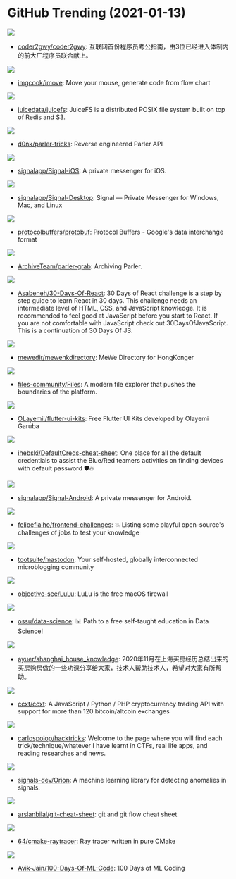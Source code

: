 # GitHub Trending (2021-01-13)

![](https://img.shields.io/badge/none-New%202-green?style=flat-square&logo=appveyor)
- [coder2gwy/coder2gwy](https://github.com/coder2gwy/coder2gwy): 互联网首份程序员考公指南，由3位已经进入体制内的前大厂程序员联合献上。

![](https://img.shields.io/badge/TypeScript-New%20206-green?style=flat-square&logo=appveyor)
- [imgcook/imove](https://github.com/imgcook/imove): Move your mouse, generate code from flow chart

![](https://img.shields.io/badge/Go-New%20351-green?style=flat-square&logo=appveyor)
- [juicedata/juicefs](https://github.com/juicedata/juicefs): JuiceFS is a distributed POSIX file system built on top of Redis and S3.

![](https://img.shields.io/badge/Python-New%2042-green?style=flat-square&logo=appveyor)
- [d0nk/parler-tricks](https://github.com/d0nk/parler-tricks): Reverse engineered Parler API

![](https://img.shields.io/badge/Swift-New%20321-green?style=flat-square&logo=appveyor)
- [signalapp/Signal-iOS](https://github.com/signalapp/Signal-iOS): A private messenger for iOS.

![](https://img.shields.io/badge/JavaScript-New%20482-green?style=flat-square&logo=appveyor)
- [signalapp/Signal-Desktop](https://github.com/signalapp/Signal-Desktop): Signal — Private Messenger for Windows, Mac, and Linux

![](https://img.shields.io/badge/C%2B%2B-New%2039-green?style=flat-square&logo=appveyor)
- [protocolbuffers/protobuf](https://github.com/protocolbuffers/protobuf): Protocol Buffers - Google's data interchange format

![](https://img.shields.io/badge/Lua-New%2086-green?style=flat-square&logo=appveyor)
- [ArchiveTeam/parler-grab](https://github.com/ArchiveTeam/parler-grab): Archiving Parler.

![](https://img.shields.io/badge/JavaScript-New%20134-green?style=flat-square&logo=appveyor)
- [Asabeneh/30-Days-Of-React](https://github.com/Asabeneh/30-Days-Of-React): 30 Days of React challenge is a step by step guide to learn React in 30 days. This challenge needs an intermediate level of HTML, CSS, and JavaScript knowledge. It is recommended to feel good at JavaScript before you start to React. If you are not comfortable with JavaScript check out 30DaysOfJavaScript. This is a continuation of 30 Days Of JS.

![](https://img.shields.io/badge/none-New%2024-green?style=flat-square&logo=appveyor)
- [mewedir/mewehkdirectory](https://github.com/mewedir/mewehkdirectory): MeWe Directory for HongKonger

![](https://img.shields.io/badge/C%23-New%20146-green?style=flat-square&logo=appveyor)
- [files-community/Files](https://github.com/files-community/Files): A modern file explorer that pushes the boundaries of the platform.

![](https://img.shields.io/badge/Dart-New%2044-green?style=flat-square&logo=appveyor)
- [OLayemii/flutter-ui-kits](https://github.com/OLayemii/flutter-ui-kits): Free Flutter UI Kits developed by Olayemi Garuba

![](https://img.shields.io/badge/Jupyter%20Notebook-New%20211-green?style=flat-square&logo=appveyor)
- [ihebski/DefaultCreds-cheat-sheet](https://github.com/ihebski/DefaultCreds-cheat-sheet): One place for all the default credentials to assist the Blue/Red teamers activities on finding devices with default password 🛡️🔥

![](https://img.shields.io/badge/Java-New%20658-green?style=flat-square&logo=appveyor)
- [signalapp/Signal-Android](https://github.com/signalapp/Signal-Android): A private messenger for Android.

![](https://img.shields.io/badge/none-New%2067-green?style=flat-square&logo=appveyor)
- [felipefialho/frontend-challenges](https://github.com/felipefialho/frontend-challenges): 💥 Listing some playful open-source's challenges of jobs to test your knowledge

![](https://img.shields.io/badge/Ruby-New%20194-green?style=flat-square&logo=appveyor)
- [tootsuite/mastodon](https://github.com/tootsuite/mastodon): Your self-hosted, globally interconnected microblogging community

![](https://img.shields.io/badge/Objective-C-New%20138-green?style=flat-square&logo=appveyor)
- [objective-see/LuLu](https://github.com/objective-see/LuLu): LuLu is the free macOS firewall

![](https://img.shields.io/badge/none-New%2084-green?style=flat-square&logo=appveyor)
- [ossu/data-science](https://github.com/ossu/data-science): 📊 Path to a free self-taught education in Data Science!

![](https://img.shields.io/badge/none-New%20124-green?style=flat-square&logo=appveyor)
- [ayuer/shanghai_house_knowledge](https://github.com/ayuer/shanghai_house_knowledge): 2020年11月在上海买房经历总结出来的买房购房做的一些功课分享给大家，技术人帮助技术人，希望对大家有所帮助。

![](https://img.shields.io/badge/JavaScript-New%20290-green?style=flat-square&logo=appveyor)
- [ccxt/ccxt](https://github.com/ccxt/ccxt): A JavaScript / Python / PHP cryptocurrency trading API with support for more than 120 bitcoin/altcoin exchanges

![](https://img.shields.io/badge/Python-New%2037-green?style=flat-square&logo=appveyor)
- [carlospolop/hacktricks](https://github.com/carlospolop/hacktricks): Welcome to the page where you will find each trick/technique/whatever I have learnt in CTFs, real life apps, and reading researches and news.

![](https://img.shields.io/badge/Jupyter%20Notebook-New%2045-green?style=flat-square&logo=appveyor)
- [signals-dev/Orion](https://github.com/signals-dev/Orion): A machine learning library for detecting anomalies in signals.

![](https://img.shields.io/badge/none-New%2078-green?style=flat-square&logo=appveyor)
- [arslanbilal/git-cheat-sheet](https://github.com/arslanbilal/git-cheat-sheet): git and git flow cheat sheet

![](https://img.shields.io/badge/CMake-New%2059-green?style=flat-square&logo=appveyor)
- [64/cmake-raytracer](https://github.com/64/cmake-raytracer): Ray tracer written in pure CMake

![](https://img.shields.io/badge/none-New%20154-green?style=flat-square&logo=appveyor)
- [Avik-Jain/100-Days-Of-ML-Code](https://github.com/Avik-Jain/100-Days-Of-ML-Code): 100 Days of ML Coding

